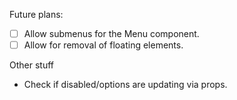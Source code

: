 Future plans:

- [ ] Allow submenus for the Menu component.
- [ ] Allow for removal of floating elements.

Other stuff

- Check if disabled/options are updating via props.
